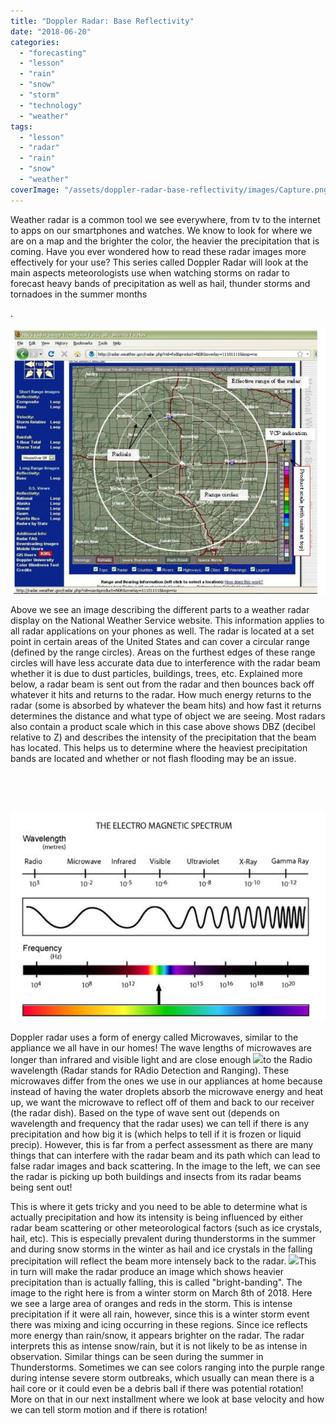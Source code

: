 ```yaml
---
title: "Doppler Radar: Base Reflectivity"
date: "2018-06-20"
categories: 
  - "forecasting"
  - "lesson"
  - "rain"
  - "snow"
  - "storm"
  - "technology"
  - "weather"
tags: 
  - "lesson"
  - "radar"
  - "rain"
  - "snow"
  - "weather"
coverImage: "/assets/doppler-radar-base-reflectivity/images/Capture.png"
---
```


Weather radar is a common tool we see everywhere, from tv to the internet to apps on our smartphones and watches. We know to look for where we are on a map and the brighter the color, the heavier the precipitation that is coming. Have you ever wondered how to read these radar images more effectively for your use? This series called Doppler Radar will look at the main aspects meteorologists use when watching storms on radar to forecast heavy bands of precipitation as well as hail, thunder storms and tornadoes in the summer months

.

![](/assets/doppler-radar-base-reflectivity/images/Capture.png)

Above we see an image describing the different parts to a weather radar display on the National Weather Service website. This information applies to all radar applications on your phones as well. The radar is located at a set point in certain areas of the United States and can cover a circular range (defined by the range circles). Areas on the furthest edges of these range circles will have less accurate data due to interference with the radar beam whether it is due to dust particles, buildings, trees, etc. Explained more below, a radar beam is sent out from the radar and then bounces back off whatever it hits and returns to the radar. How much energy returns to the radar (some is absorbed by whatever the beam hits) and how fast it returns determines the distance and what type of object we are seeing. Most radars also contain a product scale which in this case above shows DBZ (decibel relative to Z) and describes the intensity of the precipitation that the beam has located. This helps us to determine where the heaviest precipitation bands are located and whether or not flash flooding may be an issue.

 

 

![](/assets/doppler-radar-base-reflectivity/images/spectrum.png)

Doppler radar uses a form of energy called Microwaves, similar to the appliance we all have in our homes! The wave lengths of microwaves are longer than infrared and visible light and are close enough ![](images/cltr2.gif)to the Radio wavelength (Radar stands for RAdio Detection and Ranging). These microwaves differ from the ones we use in our appliances at home because instead of having the water droplets absorb the microwave energy and heat up, we want the microwave to reflect off of them and back to our receiver (the radar dish). Based on the type of wave sent out (depends on wavelength and frequency that the radar uses) we can tell if there is any precipitation and how big it is (which helps to tell if it is frozen or liquid precip). However, this is far from a perfect assessment as there are many things that can interfere with the radar beam and its path which can lead to false radar images and back scattering. In the image to the left, we can see the radar is picking up both buildings and insects from its radar beams being sent out!

This is where it gets tricky and you need to be able to determine what is actually precipitation and how its intensity is being influenced by either radar beam scattering or other meteorological factors (such as ice crystals, hail, etc). This is especially prevalent during thunderstorms in the summer and during snow storms in the winter as hail and ice crystals in the falling precipitation will reflect the beam more intensely back to the radar. ![](images/3.png)This in turn will make the radar produce an image which shows heavier precipitation than is actually falling, this is called "bright-banding". The image to the right here is from a winter storm on March 8th of 2018. Here we see a large area of oranges and reds in the storm. This is intense precipitation if it were all rain, however, since this is a winter storm event there was mixing and icing occurring in these regions. Since ice reflects more energy than rain/snow, it appears brighter on the radar. The radar interprets this as intense snow/rain, but it is not likely to be as intense in observation. Similar things can be seen during the summer in Thunderstorms. Sometimes we can see colors ranging into the purple range during intense severe storm outbreaks, which usually can mean there is a hail core or it could even be a debris ball if there was potential rotation! More on that in our next installment where we look at base velocity and how we can tell storm motion and if there is rotation!
